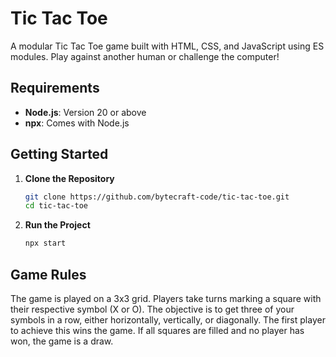 # Tic Tac Toe

A modular Tic Tac Toe game built with HTML, CSS, and JavaScript using ES modules. Play against another human or challenge the computer!

## Requirements

- **Node.js**: Version 20 or above  
- **npx**: Comes with Node.js

## Getting Started

1. **Clone the Repository**

   ```bash
   git clone https://github.com/bytecraft-code/tic-tac-toe.git
   cd tic-tac-toe
   ```

2. **Run the Project**

   ```bash
   npx start
   ```

## Game Rules

The game is played on a 3x3 grid. Players take turns marking a square with their respective symbol (X or O). The objective is to get three of your symbols in a row, either horizontally, vertically, or diagonally. The first player to achieve this wins the game. If all squares are filled and no player has won, the game is a draw.

